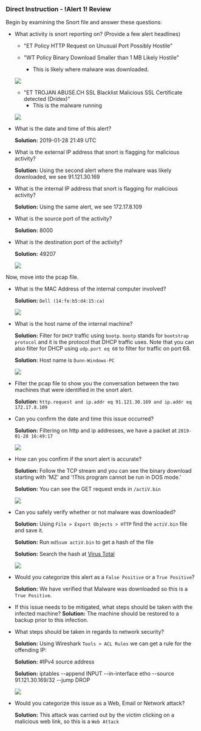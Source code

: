 
### Direct Instruction - !Alert 1! Review

Begin by examining the Snort file and answer these questions:

- What activity is snort reporting on? (Provide a few alert headlines)

    - "ET Policy HTTP Request on Unusual Port Possibly Hostile"

    - "WT Policy Binary Download Smaller than 1 MB Likely Hostile"
        - This is likely where malware was downloaded.

    ![](images/Alert1.jpg)

    - "ET TROJAN ABUSE.CH SSL Blacklist Malicious SSL Certificate detected (Dridex)"
        - This is the malware running

    ![](images/Alert2.jpg)

- What is the date and time of this alert?

    **Solution:** 2019-01-28 21:49 UTC

- What is the external IP address that snort is flagging for malicious activity?

    **Solution:** Using the second alert where the malware was likely downloaded, we see 91.121.30.169

- What is the internal IP address that snort is flagging for malicious activity?

    **Solution:** Using the same alert, we see 172.17.8.109

- What is the source port of the activity?

    **Solution:** 8000

- What is the destination port of the activity?

    **Solution:** 49207

    ![](images/snort_alert.jpg)

Now, move into the pcap file.

- What is the MAC Address of the internal computer involved?

    **Solution:** `Dell (14:fe:b5:d4:15:ca)`

    ![](images/Mac_address.jpg)

- What is the host name of the internal machine?

    **Solution:** Filter for `DHCP` traffic using `bootp`. `bootp` stands for `bootstrap protocol` and it is the protocol that DHCP traffic uses. Note that you can also filter for DHCP using `udp.port eq 68` to filter for traffic on port 68.

    **Solution:** Host name is `Dunn-Windows-PC`

    ![](images/bootp.jpg)

- Filter the pcap file to show you the conversation between the two machines that were identified in the snort alert.

    **Solution:** `http.request and ip.addr eq 91.121.30.169 and ip.addr eq 172.17.8.109`

- Can you confirm the date and time this issue occurred?

    **Solution:** Filtering on http and ip addresses, we have a packet at `2019-01-28 16:49:17`

    ![](images/Time.jpg)

- How can you confirm if the snort alert is accurate?

    **Solution:** Follow the TCP stream and you can see the binary download starting with 'MZ' and '!This program cannot be run in DOS mode.'

    **Solution:** You can see the GET request ends in `/actiV.bin`

    ![](images/binary.jpg)

- Can you safely verify whether or not malware was downloaded?

    **Solution:** Using `File > Export Objects > HTTP` find the `actiV.bin` file and save it.

    **Solution:** Run `md5sum actiV.bin` to get a hash of the file

    **Solution:** Search the hash at [Virus Total](https://www.virustotal.com/#/home/search)

    ![](images/httpObjects.jpg)

- Would you categorize this alert as a `False Positive` or a `True Positive`?

    **Solution:** We have verified that Malware was downloaded so this is a `True Positive`.

- If this issue needs to be mitigated, what steps should be taken with the infected machine?
    **Solution:** The machine should be restored to a backup prior to this infection.

- What steps should be taken in regards to network security?

    **Solution:** Using Wireshark `Tools > ACL Rules` we can get a rule for the offending IP:

    **Solution:** #IPv4 source address

    **Solution:** iptables --append INPUT --in-interface etho --source 91.121.30.169/32 --jump DROP

    ![](images/firewall.jpg)
- Would you categorize this issue as a Web, Email or Network attack?

    **Solution:** This attack was carried out by the victim clicking on a malicious web link, so this is a `Web Attack`
